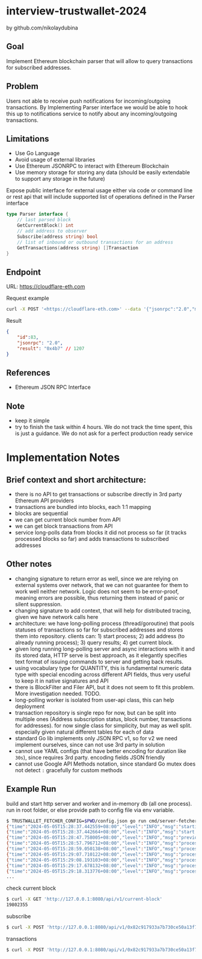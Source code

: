 # interview-trustwallet-2024

by github.com/nikolaydubina

## Goal

Implement Ethereum blockchain parser that will allow to query transactions for subscribed addresses.

## Problem

Users not able to receive push notifications for incoming/outgoing transactions. By Implementing Parser interface we would be able to hook this up to notifications service to notify about any incoming/outgoing transactions.

## Limitations

* Use Go Language
* Avoid usage of external libraries
* Use Ethereum JSONRPC to interact with Ethereum Blockchain
* Use memory storage for storing any data (should be easily extendable to support any storage in the future)

Expose public interface for external usage either via code or command line or rest api that will include supported list of operations defined in the Parser interface

```go
type Parser interface {
    // last parsed block
    GetCurrentBlock() int
    // add address to observer
    Subscribe(address string) bool
    // list of inbound or outbound transactions for an address
    GetTransactions(address string) []Transaction
}
```

## Endpoint

URL: https://cloudflare-eth.com

Request example
```bash
curl -X POST '<https://cloudflare-eth.com>' --data '{"jsonrpc":"2.0","method":"eth_blockNumber","params":[],"id":83}'
```

Result
```json
{
    "id":83,
    "jsonrpc": "2.0",
    "result": "0x4b7" // 1207
}
```

## References

* Ethereum JSON RPC Interface

## Note

* keep it simple
* try to finish the task within 4 hours. We do not track the time spent, this is just a guidance. We do not ask for a perfect production ready service

# Implementation Notes

## Brief context and short architecture:
- there is no API to get transactions or subscribe directly in 3rd party Ethereum API providers
- transactions are bundled into blocks, each 1:1 mapping
- blocks are sequential
- we can get current block number from API
- we can get block transactions from API
- service long-polls data from blocks it did not process so far (it tracks processed blocks so far) and adds transactions to subscribed addresses

## Other notes
- changing signature to return error as well, since we are relying on external systems over network, that we can not guarantee for them to work well neither network. Logic does not seem to be error-proof, meaning errors are possible, thus returning them instead of panic or silent suppression.
- changing signature to add context, that will help for distributed tracing, given we have network calls here
- architecture: we have long-polling process (thread/goroutine) that pools statuses of transactions so far for subscribed addresses and stores them into repository. clients can: 1) start process; 2) add address (to already running process); 3) query results; 4) get current block.
- given long running long-polling server and async interactions with it and its stored data, HTTP serve is best approach, as it elegantly specifies text format of issuing commands to server and getting back results. 
- using vocabulary type for QUANTITY, this is fundamental numeric data type with special encoding across different API fields, thus very useful to keep it in native signatures and API
- there is BlockFilter and Filer API, but it does not seem to fit this problem. More investigation needed. TODO.
- long-polling worker is isolated from user-api class, this can help deployment
- transaction repository is single repo for now, but can be split into multiple ones (Address subscription status, block number, transactions for addresses). for now single class for simplicity, but may as well split. especially given natural different tables for each of data
- standard Go lib implements only JSON RPC v1, so for v2 we need implement ourselves, since can not use 3rd party in solution
- cannot use YAML configs (that have better encoding for duration like `30s`), since requires 3rd party. encoding fields JSON friendly
- cannot use Google API Methods notation, since standard Go mutex does not detect `:` gracefully for custom methods

## Example Run

build and start http server and worker and in-memory db (all one process).
run in root folder, or else provide path to config file via env variable.
```bash
$ TRUSTWALLET_FETCHER_CONFIG=$PWD/config.json go run cmd/server-fetcher/server-fetcher.go 
{"time":"2024-05-05T15:28:37.442559+08:00","level":"INFO","msg":"starting refresh worker"}
{"time":"2024-05-05T15:28:37.442664+08:00","level":"INFO","msg":"start http server"}
{"time":"2024-05-05T15:28:47.758005+08:00","level":"INFO","msg":"previous block is zero, setting current block","block_number":"0x12e2920"}
{"time":"2024-05-05T15:28:57.796712+08:00","level":"INFO","msg":"processing new blocks","num_blocks_to_process":1,"from_block":"0x12e2920","to_block":"0x12e2921"}
{"time":"2024-05-05T15:28:59.050138+08:00","level":"INFO","msg":"processed block ok","block_number":"0x12e2921"}
{"time":"2024-05-05T15:29:07.710122+08:00","level":"INFO","msg":"processing new blocks","num_blocks_to_process":1,"from_block":"0x12e2921","to_block":"0x12e2922"}
{"time":"2024-05-05T15:29:08.193103+08:00","level":"INFO","msg":"processed block ok","block_number":"0x12e2922"}
{"time":"2024-05-05T15:29:17.678132+08:00","level":"INFO","msg":"processing new blocks","num_blocks_to_process":1,"from_block":"0x12e2922","to_block":"0x12e2923"}
{"time":"2024-05-05T15:29:18.313776+08:00","level":"INFO","msg":"processed block ok","block_number":"0x12e2923"}
...
```

check current block
```bash
$ curl -X GET 'http://127.0.0.1:8080/api/v1/current-block'
19802355
```

subscribe
```bash
$ curl -X POST 'http://127.0.0.1:8080/api/v1/0x82c917933a7b730ce50a13f753aef81a8ff9d7a8/subscribe'
```

transactions
```bash
$ curl -X POST 'http://127.0.0.1:8080/api/v1/0x82c917933a7b730ce50a13f753aef81a8ff9d7a8/transactions'
```
